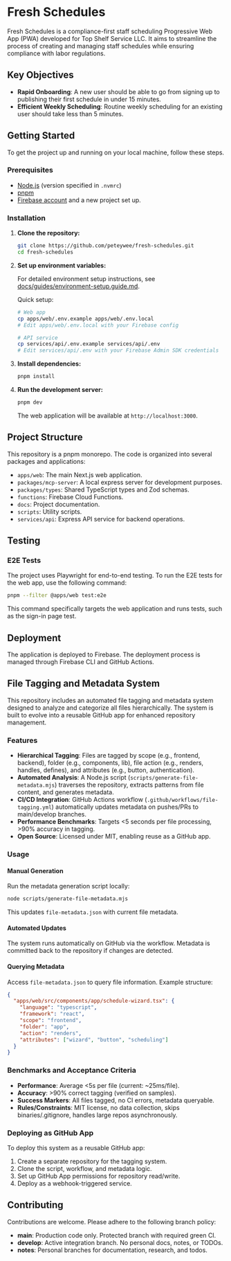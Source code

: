 # Fresh Schedules

Fresh Schedules is a compliance-first staff scheduling Progressive Web App (PWA) developed for Top Shelf Service LLC. It aims to streamline the process of creating and managing staff schedules while ensuring compliance with labor regulations.

## Key Objectives

- **Rapid Onboarding**: A new user should be able to go from signing up to publishing their first schedule in under 15 minutes.
- **Efficient Weekly Scheduling**: Routine weekly scheduling for an existing user should take less than 5 minutes.

## Getting Started

To get the project up and running on your local machine, follow these steps.

### Prerequisites

- [Node.js](https://nodejs.org/) (version specified in `.nvmrc`)
- [pnpm](https://pnpm.io/)
- [Firebase account](https://firebase.google.com/) and a new project set up.

### Installation

1. **Clone the repository:**

    ```bash
    git clone https://github.com/peteywee/fresh-schedules.git
    cd fresh-schedules
    ```
2.  **Set up environment variables:**
    
    For detailed environment setup instructions, see [docs/guides/environment-setup.guide.md](docs/guides/environment-setup.guide.md).
    
    Quick setup:
    ```bash
    # Web app
    cp apps/web/.env.example apps/web/.env.local
    # Edit apps/web/.env.local with your Firebase config
    
    # API service
    cp services/api/.env.example services/api/.env
    # Edit services/api/.env with your Firebase Admin SDK credentials
    ```

3. **Install dependencies:**

    ```bash
    pnpm install
    ```

4. **Run the development server:**

    ```bash
    pnpm dev
    ```

    The web application will be available at `http://localhost:3000`.

## Project Structure

This repository is a pnpm monorepo. The code is organized into several packages and applications:

-   `apps/web`: The main Next.js web application.
-   `packages/mcp-server`: A local express server for development purposes.
-   `packages/types`: Shared TypeScript types and Zod schemas.
-   `functions`: Firebase Cloud Functions.
-   `docs`: Project documentation.
-   `scripts`: Utility scripts.
-   `services/api`: Express API service for backend operations.

## Testing

### E2E Tests

The project uses Playwright for end-to-end testing. To run the E2E tests for the web app, use the following command:

```bash
pnpm --filter @apps/web test:e2e
```

This command specifically targets the web application and runs tests, such as the sign-in page test.

## Deployment

The application is deployed to Firebase. The deployment process is managed through Firebase CLI and GitHub Actions.

## File Tagging and Metadata System

This repository includes an automated file tagging and metadata system designed to analyze and categorize all files hierarchically. The system is built to evolve into a reusable GitHub app for enhanced repository management.

### Features

- **Hierarchical Tagging**: Files are tagged by scope (e.g., frontend, backend), folder (e.g., components, lib), file action (e.g., renders, handles, defines), and attributes (e.g., button, authentication).
- **Automated Analysis**: A Node.js script (`scripts/generate-file-metadata.mjs`) traverses the repository, extracts patterns from file content, and generates metadata.
- **CI/CD Integration**: GitHub Actions workflow (`.github/workflows/file-tagging.yml`) automatically updates metadata on pushes/PRs to main/develop branches.
- **Performance Benchmarks**: Targets <5 seconds per file processing, >90% accuracy in tagging.
- **Open Source**: Licensed under MIT, enabling reuse as a GitHub app.

### Usage

#### Manual Generation
Run the metadata generation script locally:
```bash
node scripts/generate-file-metadata.mjs
```
This updates `file-metadata.json` with current file metadata.

#### Automated Updates
The system runs automatically on GitHub via the workflow. Metadata is committed back to the repository if changes are detected.

#### Querying Metadata
Access `file-metadata.json` to query file information. Example structure:
```json
{
  "apps/web/src/components/app/schedule-wizard.tsx": {
    "language": "typescript",
    "framework": "react",
    "scope": "frontend",
    "folder": "app",
    "action": "renders",
    "attributes": ["wizard", "button", "scheduling"]
  }
}
```

### Benchmarks and Acceptance Criteria

- **Performance**: Average <5s per file (current: ~25ms/file).
- **Accuracy**: >90% correct tagging (verified on samples).
- **Success Markers**: All files tagged, no CI errors, metadata queryable.
- **Rules/Constraints**: MIT license, no data collection, skips binaries/.gitignore, handles large repos asynchronously.

### Deploying as GitHub App

To deploy this system as a reusable GitHub app:
1. Create a separate repository for the tagging system.
2. Clone the script, workflow, and metadata logic.
3. Set up GitHub App permissions for repository read/write.
4. Deploy as a webhook-triggered service.

## Contributing

Contributions are welcome. Please adhere to the following branch policy:

- **main**: Production code only. Protected branch with required green CI.
- **develop**: Active integration branch. No personal docs, notes, or TODOs.
- **notes**: Personal branches for documentation, research, and todos.
